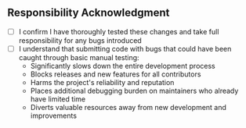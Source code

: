 ## Responsibility Acknowledgment

- [ ] I confirm I have thoroughly tested these changes and take full responsibility for any bugs introduced
- [ ] I understand that submitting code with bugs that could have been caught through basic manual testing:
  - Significantly slows down the entire development process
  - Blocks releases and new features for all contributors
  - Harms the project's reliability and reputation
  - Places additional debugging burden on maintainers who already have limited time
  - Diverts valuable resources away from new development and improvements

